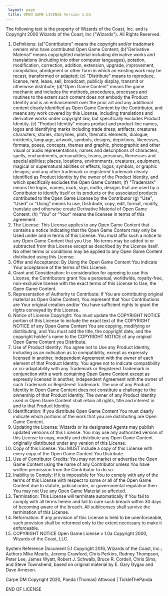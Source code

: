 ```yaml
---
 layout: page
 title: OPEN GAME LICENSE Version 1.0a
---
```


The following text is the property of Wizards of the Coast, Inc. and is
Copyright 2000 Wizards of the Coast, Inc ("Wizards"). All Rights
Reserved.

1. Definitions: (a)"Contributors" means the copyright and/or trademark
   owners who have contributed Open Game Content; (b)"Derivative
   Material" means copyrighted material including derivative works and
   translations (including into other computer languages), potation,
   modification, correction, addition, extension, upgrade, improvement,
   compilation, abridgment or other form in which an existing work may
   be recast, transformed or adapted; (c) "Distribute" means to
   reproduce, license, rent, lease, sell, broadcast, publicly display,
   transmit or otherwise distribute; (d)"Open Game Content" means the
   game mechanic and includes the methods, procedures, processes and
   routines to the extent such content does not embody the Product
   Identity and is an enhancement over the prior art and any additional
   content clearly identified as Open Game Content by the Contributor,
   and means any work covered by this License, including translations
   and derivative works under copyright law, but specifically excludes
   Product Identity. (e) "Product Identity" means product and product
   line names, logos and identifying marks including trade dress;
   artifacts; creatures characters; stories, storylines, plots, thematic
   elements, dialogue, incidents, language, artwork, symbols, designs,
   depictions, likenesses, formats, poses, concepts, themes and graphic,
   photographic and other visual or audio representations; names and
   descriptions of characters, spells, enchantments, personalities,
   teams, personas, likenesses and special abilities; places, locations,
   environments, creatures, equipment, magical or supernatural abilities
   or effects, logos, symbols, or graphic designs; and any other
   trademark or registered trademark clearly identified as Product
   identity by the owner of the Product Identity, and which specifically
   excludes the Open Game Content; (f) "Trademark" means the logos,
   names, mark, sign, motto, designs that are used by a Contributor to
   identify itself or its products or the associated products
   contributed to the Open Game License by the Contributor (g) "Use",
   "Used"  or "Using" means to use, Distribute, copy, edit, format,
   modify, translate and otherwise create Derivative Material of Open
   Game Content.  (h) "You" or "Your" means the licensee in terms of
   this agreement.
2. The License: This License applies to any Open Game Content that
   contains a notice indicating that the Open Game Content may only be
   Used under and in terms of this License. You must affix such a notice
   to any Open Game Content that you Use. No terms may be added to or
   subtracted from this License except as described by the License
   itself. No other terms or conditions may be applied to any Open Game
   Content distributed using this License.
3. Offer and Acceptance: By Using the Open Game Content You indicate
   Your acceptance of the terms of this License.
4. Grant and Consideration: In consideration for agreeing to use this
   License, the Contributors grant You a perpetual, worldwide,
   royalty-free, non-exclusive license with the exact terms of this
   License to Use, the Open Game Content.
5. Representation of Authority to Contribute: If You are contributing
   original material as Open Game Content, You represent that Your
   Contributions are Your original creation and/or You have sufficient
   rights to grant the rights conveyed by this License.
6. Notice of License Copyright: You must update the COPYRIGHT NOTICE
   portion of this License to include the exact text of the COPYRIGHT
   NOTICE of any Open Game Content You are copying, modifying or
   distributing, and You must add the title, the copyright date, and the
   copyright holder's name to the COPYRIGHT NOTICE of any original Open
   Game Content you Distribute.
7. Use of Product Identity: You agree not to Use any Product Identity,
   including as an indication as to compatibility, except as expressly
   licensed in another, independent Agreement with the owner of each
   element of that Product Identity. You agree not to  indicate
   compatibility or co-adaptability with any Trademark or Registered
   Trademark in conjunction with a work containing Open Game Content
   except as expressly licensed in another, independent Agreement with
   the owner of such Trademark or Registered Trademark. The use of any
   Product Identity in Open Game Content does not constitute a challenge
   to the ownership of that Product Identity.  The owner of any Product
   Identity used in Open Game Content shall retain all rights, title and
   interest in and to that Product Identity.
8. Identification: If you distribute Open Game Content You must clearly
   indicate which portions of the work that you are distributing are
   Open Game Content.
9. Updating the License: Wizards or its designated Agents may publish
   updated versions of this License.  You may use any authorized version
   of this License to copy, modify and distribute any Open Game Content
   originally distributed under any version of this License.
10. Copy of this License: You MUST include a copy of this License with
    every copy of the Open Game Content You Distribute.
11. Use of Contributor Credits: You may not market or advertise the Open
    Game Content using the name of any Contributor unless You have
    written permission from the Contributor to do so.
12. Inability to Comply: If it is impossible for You to comply with any
    of the terms of this License with respect to some or all of the Open
    Game Content due to statute, judicial order, or governmental
    regulation then You may not Use any Open Game Material so affected.
13. Termination: This License will terminate automatically if You fail
    to comply with all terms herein and fail to cure such breach within
    30 days of becoming aware of the breach. All sublicenses shall
    survive the termination of this License.
14. Reformation: If any provision of this License is held to be
    unenforceable, such provision shall be reformed only to the extent
    necessary to make it enforceable.
15. COPYRIGHT NOTICE Open Game License v 1.0a Copyright 2000, Wizards of
    the Coast, LLC.

System Reference Document 5.1 Copyright 2016, Wizards of the Coast,
Inc.; Authors Mike Mearls, Jeremy Crawford, Chris Perkins, Rodney
Thompson, Peter Lee, James Wyatt, Robert J. Schwalb, Bruce R.  Cordell,
Chris Sims, and Steve Townshend, based on original material by E. Gary
Gygax and Dave Arneson.

Carpe DM Copyright 2020, Panda (Thomas) Attwood |
TickleThePanda

END OF LICENSE
